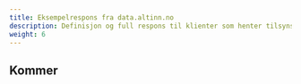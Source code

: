 ```yaml
---
title: Eksempelrespons fra data.altinn.no
description: Definisjon og full respons til klienter som henter tilsynsdata
weight: 6
---
```


## Kommer